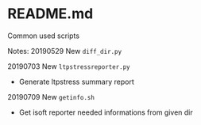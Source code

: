 # README.md

Common used scripts

Notes:
20190529 
New `diff_dir.py`

20190703
New `ltpstressreporter.py`
- Generate ltpstress summary report

20190709
New `getinfo.sh`
- Get isoft reporter needed informations from given dir
